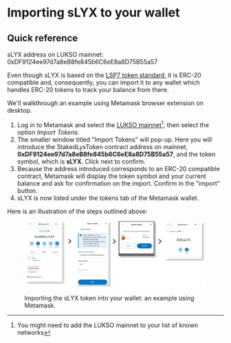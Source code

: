# Importing sLYX to your wallet

## Quick reference

sLYX address on LUKSO mainnet: 0xDF9124ee97d7a8eB8fe845b6C6eE8a8D75B55a57

Even though sLYX is based on the [LSP7 token standard](https://docs.lukso.tech/standards/nft-2.0/LSP7-Digital-Asset/), it is ERC-20 compatible and, consequently, you can import it to any wallet which handles ERC-20 tokens to track your balance from there.&#x20;

We'll walkthrough an example using Metamask browser extension on desktop.&#x20;

1. Log in to Metamask and select the [LUKSO mainnet](#user-content-fn-1)[^1], then select the option _Import Tokens._&#x20;
2. The smaller window titled "Import Tokens" will pop-up. Here you will introduce the StakedLyxToken contract address on mainnet, **0xDF9124ee97d7a8eB8fe845b6C6eE8a8D75B55a57**, and the token symbol, which is **sLYX**. Click next to confirm.
3. Because the address introduced corresponds to an ERC-20 compatible contract, Metamask will display the token symbol and your current balance and ask for confirmation on the import. Confirm in the "import" button.
4. sLYX is now listed under the tokens tab of the Metamask wallet.

Here is an illustration of the steps outlined above:

<figure><img src="../../.gitbook/assets/importsLYX.png" alt=""><figcaption><p>Importing the sLYX token into your wallet: an example using Metamask.</p></figcaption></figure>



[^1]: You might need to add the LUKSO mainnet to your list of known networks
